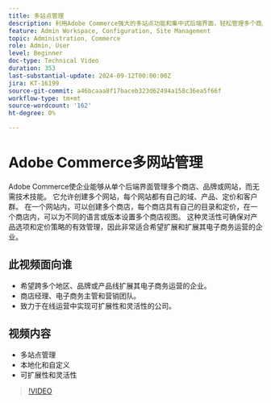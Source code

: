 ```yaml
---
title: 多站点管理 
description: 利用Adobe Commerce强大的多站点功能和集中式后端界面，轻松管理多个商店、品牌或网站。
feature: Admin Workspace, Configuration, Site Management
topic: Administration, Commerce
role: Admin, User
level: Beginner
doc-type: Technical Video
duration: 353
last-substantial-update: 2024-09-12T00:00:00Z
jira: KT-16199
source-git-commit: a46bcaaa8f17baceb323d62494a158c36ea5f66f
workflow-type: tm+mt
source-wordcount: '162'
ht-degree: 0%

---
```


# Adobe Commerce多网站管理

Adobe Commerce使企业能够从单个后端界面管理多个商店、品牌或网站，而无需技术技能。 它允许创建多个网站，每个网站都有自己的域、产品、定价和客户群。 在一个网站内，可以创建多个商店，每个商店具有自己的目录和定价，在一个商店内，可以为不同的语言或版本设置多个商店视图。 这种灵活性可确保对产品选项和定价策略的有效管理，因此非常适合希望扩展和扩展其电子商务运营的企业。

## 此视频面向谁

- 希望跨多个地区、品牌或产品线扩展其电子商务运营的企业。
- 商店经理、电子商务主管和营销团队。
- 致力于在线运营中实现可扩展性和灵活性的公司。

## 视频内容

- 多站点管理
- 本地化和自定义
- 可扩展性和灵活性


>[!VIDEO](https://video.tv.adobe.com/v/3434027?learn=on)
